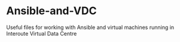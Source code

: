 # Ansible-and-VDC
Useful files for working with Ansible and virtual machines running in Interoute Virtual Data Centre
